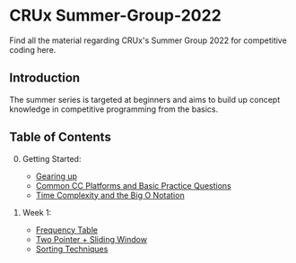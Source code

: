 # CRUx Summer-Group-2022

Find all the material regarding CRUx's Summer Group 2022 for competitive coding here.

## Introduction

The summer series is targeted at beginners and aims to build up concept knowledge in competitive programming from the basics.

## Table of Contents

0. Getting Started:

    - [Gearing up](/Week-0/Topic1-GearingUp.md)
    - [Common CC Platforms and Basic Practice Questions](/Week-0/Topic2-CCPlatforms.md)
    - [Time Complexity and the Big O Notation](/Week-0/Topic3-TimeComplexity.md)

1. Week 1:

    - [Frequency Table](/Week-1/Topic%201%20-%20Frequency%20Table.md)
    - [Two Pointer + Sliding Window](Week-1/Topic%202%20-%20Two%20Pointer%20+%20Sliding%20Window.md)
    - [Sorting Techniques](Week-1/Topic%203%20-%20Sorting%20Techniques.md)

